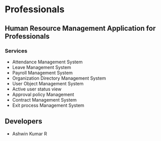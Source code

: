 # Professionals

## Human Resource Management Application for Professionals

### Services 
- Attendance Management System
- Leave Management System 
- Payroll Management System
- Organization Directory Management System
- User Object Management System
- Active user status view 
- Approval policy Management
- Contract Management System 
- Exit process Management System

## Developers
- Ashwin Kumar R 
